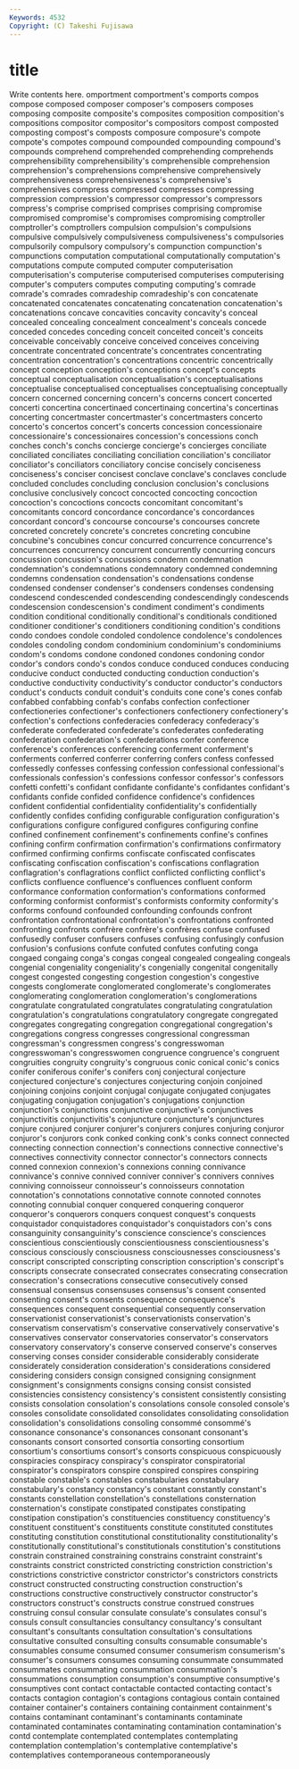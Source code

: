 ```yaml
---
Keywords: 4532 
Copyright: (C) Takeshi Fujisawa
---
```


# title

Write contents here.
omportment comportment's comports compos compose composed
composer composer's composers composes composing composite composite's composites composition composition's
compositions compositor compositor's compositors compost composted composting compost's composts composure
composure's compote compote's compotes compound compounded compounding compound's compounds comprehend
comprehended comprehending comprehends comprehensibility comprehensibility's comprehensible comprehension comprehension's comprehensions comprehensive
comprehensively comprehensiveness comprehensiveness's comprehensive's comprehensives compress compressed compresses compressing compression
compression's compressor compressor's compressors compress's comprise comprised comprises comprising compromise
compromised compromise's compromises compromising comptroller comptroller's comptrollers compulsion compulsion's compulsions
compulsive compulsively compulsiveness compulsiveness's compulsories compulsorily compulsory compulsory's compunction compunction's
compunctions computation computational computationally computation's computations compute computed computer computerisation
computerisation's computerise computerised computerises computerising computer's computers computes computing computing's
comrade comrade's comrades comradeship comradeship's con concatenate concatenated concatenates concatenating
concatenation concatenation's concatenations concave concavities concavity concavity's conceal concealed concealing
concealment concealment's conceals concede conceded concedes conceding conceit conceited conceit's
conceits conceivable conceivably conceive conceived conceives conceiving concentrate concentrated concentrate's
concentrates concentrating concentration concentration's concentrations concentric concentrically concept conception conception's
conceptions concept's concepts conceptual conceptualisation conceptualisation's conceptualisations conceptualise conceptualised conceptualises
conceptualising conceptually concern concerned concerning concern's concerns concert concerted concerti
concertina concertinaed concertinaing concertina's concertinas concerting concertmaster concertmaster's concertmasters concerto
concerto's concertos concert's concerts concession concessionaire concessionaire's concessionaires concession's concessions
conch conches conch's conchs concierge concierge's concierges conciliate conciliated conciliates
conciliating conciliation conciliation's conciliator conciliator's conciliators conciliatory concise concisely conciseness
conciseness's conciser concisest conclave conclave's conclaves conclude concluded concludes concluding
conclusion conclusion's conclusions conclusive conclusively concoct concocted concocting concoction concoction's
concoctions concocts concomitant concomitant's concomitants concord concordance concordance's concordances concordant
concord's concourse concourse's concourses concrete concreted concretely concrete's concretes concreting
concubine concubine's concubines concur concurred concurrence concurrence's concurrences concurrency concurrent
concurrently concurring concurs concussion concussion's concussions condemn condemnation condemnation's condemnations
condemnatory condemned condemning condemns condensation condensation's condensations condense condensed condenser
condenser's condensers condenses condensing condescend condescended condescending condescendingly condescends condescension
condescension's condiment condiment's condiments condition conditional conditionally conditional's conditionals conditioned
conditioner conditioner's conditioners conditioning condition's conditions condo condoes condole condoled
condolence condolence's condolences condoles condoling condom condominium condominium's condominiums condom's
condoms condone condoned condones condoning condor condor's condors condo's condos
conduce conduced conduces conducing conducive conduct conducted conducting conduction conduction's
conductive conductivity conductivity's conductor conductor's conductors conduct's conducts conduit conduit's
conduits cone cone's cones confab confabbed confabbing confab's confabs confection
confectioner confectioneries confectioner's confectioners confectionery confectionery's confection's confections confederacies confederacy
confederacy's confederate confederated confederate's confederates confederating confederation confederation's confederations confer
conference conference's conferences conferencing conferment conferment's conferments conferred conferrer conferring
confers confess confessed confessedly confesses confessing confession confessional confessional's confessionals
confession's confessions confessor confessor's confessors confetti confetti's confidant confidante confidante's
confidantes confidant's confidants confide confided confidence confidence's confidences confident confidential
confidentiality confidentiality's confidentially confidently confides confiding configurable configuration configuration's configurations
configure configured configures configuring confine confined confinement confinement's confinements confine's
confines confining confirm confirmation confirmation's confirmations confirmatory confirmed confirming confirms
confiscate confiscated confiscates confiscating confiscation confiscation's confiscations conflagration conflagration's conflagrations
conflict conflicted conflicting conflict's conflicts confluence confluence's confluences confluent conform
conformance conformation conformation's conformations conformed conforming conformist conformist's conformists conformity
conformity's conforms confound confounded confounding confounds confront confrontation confrontational confrontation's
confrontations confronted confronting confronts confrère confrère's confrères confuse confused confusedly
confuser confusers confuses confusing confusingly confusion confusion's confusions confute confuted
confutes confuting conga congaed congaing conga's congas congeal congealed congealing
congeals congenial congeniality congeniality's congenially congenital congenitally congest congested congesting
congestion congestion's congestive congests conglomerate conglomerated conglomerate's conglomerates conglomerating conglomeration
conglomeration's conglomerations congratulate congratulated congratulates congratulating congratulation congratulation's congratulations congratulatory
congregate congregated congregates congregating congregation congregational congregation's congregations congress congresses
congressional congressman congressman's congressmen congress's congresswoman congresswoman's congresswomen congruence congruence's
congruent congruities congruity congruity's congruous conic conical conic's conics conifer
coniferous conifer's conifers conj conjectural conjecture conjectured conjecture's conjectures conjecturing
conjoin conjoined conjoining conjoins conjoint conjugal conjugate conjugated conjugates conjugating
conjugation conjugation's conjugations conjunction conjunction's conjunctions conjunctive conjunctive's conjunctives conjunctivitis
conjunctivitis's conjuncture conjuncture's conjunctures conjure conjured conjurer conjurer's conjurers conjures
conjuring conjuror conjuror's conjurors conk conked conking conk's conks connect
connected connecting connection connection's connections connective connective's connectives connectivity connector
connector's connectors connects conned connexion connexion's connexions conning connivance connivance's
connive connived conniver conniver's connivers connives conniving connoisseur connoisseur's connoisseurs
connotation connotation's connotations connotative connote connoted connotes connoting connubial conquer
conquered conquering conqueror conqueror's conquerors conquers conquest conquest's conquests conquistador
conquistadores conquistador's conquistadors con's cons consanguinity consanguinity's conscience conscience's consciences
conscientious conscientiously conscientiousness conscientiousness's conscious consciously consciousness consciousnesses consciousness's conscript
conscripted conscripting conscription conscription's conscript's conscripts consecrate consecrated consecrates consecrating
consecration consecration's consecrations consecutive consecutively consed consensual consensus consensuses consensus's
consent consented consenting consent's consents consequence consequence's consequences consequent consequential
consequently conservation conservationist conservationist's conservationists conservation's conservatism conservatism's conservative conservatively
conservative's conservatives conservator conservatories conservator's conservators conservatory conservatory's conserve conserved
conserve's conserves conserving conses consider considerable considerably considerate considerately consideration
consideration's considerations considered considering considers consign consigned consigning consignment consignment's
consignments consigns consing consist consisted consistencies consistency consistency's consistent consistently
consisting consists consolation consolation's consolations console consoled console's consoles consolidate
consolidated consolidates consolidating consolidation consolidation's consolidations consoling consommé consommé's consonance
consonance's consonances consonant consonant's consonants consort consorted consortia consorting consortium
consortium's consortiums consort's consorts conspicuous conspicuously conspiracies conspiracy conspiracy's conspirator
conspiratorial conspirator's conspirators conspire conspired conspires conspiring constable constable's constables
constabularies constabulary constabulary's constancy constancy's constant constantly constant's constants constellation
constellation's constellations consternation consternation's constipate constipated constipates constipating constipation constipation's
constituencies constituency constituency's constituent constituent's constituents constitute constituted constitutes constituting
constitution constitutional constitutionality constitutionality's constitutionally constitutional's constitutionals constitution's constitutions constrain
constrained constraining constrains constraint constraint's constraints constrict constricted constricting constriction
constriction's constrictions constrictive constrictor constrictor's constrictors constricts construct constructed constructing
construction construction's constructions constructive constructively constructor constructor's constructors construct's constructs
construe construed construes construing consul consular consulate consulate's consulates consul's
consuls consult consultancies consultancy consultancy's consultant consultant's consultants consultation consultation's
consultations consultative consulted consulting consults consumable consumable's consumables consume consumed
consumer consumerism consumerism's consumer's consumers consumes consuming consummate consummated consummates
consummating consummation consummation's consummations consumption consumption's consumptive consumptive's consumptives cont
contact contactable contacted contacting contact's contacts contagion contagion's contagions contagious
contain contained container container's containers containing containment containment's contains contaminant
contaminant's contaminants contaminate contaminated contaminates contaminating contamination contamination's contd contemplate
contemplated contemplates contemplating contemplation contemplation's contemplative contemplative's contemplatives contemporaneous contemporaneously

